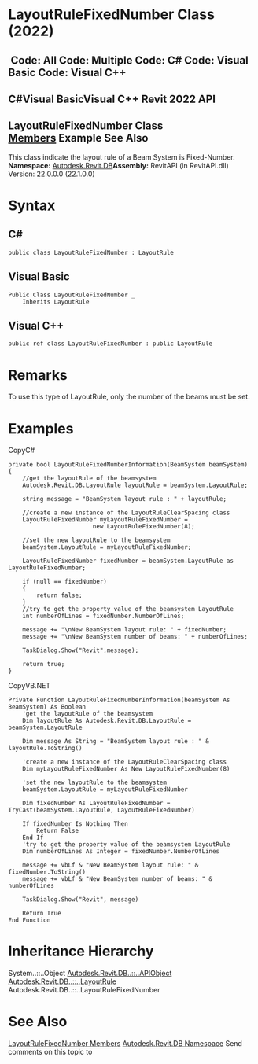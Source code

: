 # LayoutRuleFixedNumber Class (2022)

﻿
 Code: All Code: Multiple Code: C# Code: Visual Basic Code: Visual C++   
---  
C#Visual BasicVisual C++
Revit 2022 API  
---  
LayoutRuleFixedNumber Class  
[Members](de7250b5-d05a-2966-155a-1bb4dcfa391a.md "LayoutRuleFixedNumber Members") Example See Also  
---  
This class indicate the layout rule of a Beam System is Fixed-Number.
**Namespace:** [Autodesk.Revit.DB](87546ba7-461b-c646-cbb1-2cb8f5bff8b2.md "Autodesk.Revit.DB Namespace")**Assembly:** RevitAPI (in RevitAPI.dll) Version: 22.0.0.0 (22.1.0.0)
# Syntax
C#  
---  
```text
public class LayoutRuleFixedNumber : LayoutRule
```
  
Visual Basic  
---  
```text
Public Class LayoutRuleFixedNumber _
	Inherits LayoutRule
```
  
Visual C++  
---  
```text
public ref class LayoutRuleFixedNumber : public LayoutRule
```
  
# Remarks
To use this type of LayoutRule, only the number of the beams must be set. 
# Examples
CopyC#
```text
private bool LayoutRuleFixedNumberInformation(BeamSystem beamSystem)
{
    //get the layoutRule of the beamsystem
    Autodesk.Revit.DB.LayoutRule layoutRule = beamSystem.LayoutRule;

    string message = "BeamSystem layout rule : " + layoutRule;

    //create a new instance of the LayoutRuleClearSpacing class 
    LayoutRuleFixedNumber myLayoutRuleFixedNumber =
                        new LayoutRuleFixedNumber(8);

    //set the new layoutRule to the beamsystem
    beamSystem.LayoutRule = myLayoutRuleFixedNumber;

    LayoutRuleFixedNumber fixedNumber = beamSystem.LayoutRule as LayoutRuleFixedNumber;

    if (null == fixedNumber)
    {
        return false;
    }
    //try to get the property value of the beamsystem LayoutRule
    int numberOfLines = fixedNumber.NumberOfLines;

    message += "\nNew BeamSystem layout rule: " + fixedNumber;
    message += "\nNew BeamSystem number of beams: " + numberOfLines;

    TaskDialog.Show("Revit",message);

    return true;
}
```

CopyVB.NET
```text
Private Function LayoutRuleFixedNumberInformation(beamSystem As BeamSystem) As Boolean
    'get the layoutRule of the beamsystem
    Dim layoutRule As Autodesk.Revit.DB.LayoutRule = beamSystem.LayoutRule

    Dim message As String = "BeamSystem layout rule : " & layoutRule.ToString()

    'create a new instance of the LayoutRuleClearSpacing class 
    Dim myLayoutRuleFixedNumber As New LayoutRuleFixedNumber(8)

    'set the new layoutRule to the beamsystem
    beamSystem.LayoutRule = myLayoutRuleFixedNumber

    Dim fixedNumber As LayoutRuleFixedNumber = TryCast(beamSystem.LayoutRule, LayoutRuleFixedNumber)

    If fixedNumber Is Nothing Then
        Return False
    End If
    'try to get the property value of the beamsystem LayoutRule
    Dim numberOfLines As Integer = fixedNumber.NumberOfLines

    message += vbLf & "New BeamSystem layout rule: " & fixedNumber.ToString()
    message += vbLf & "New BeamSystem number of beams: " & numberOfLines

    TaskDialog.Show("Revit", message)

    Return True
End Function
```

# Inheritance Hierarchy
System..::..Object [Autodesk.Revit.DB..::..APIObject](beb86ef5-39ad-3f0d-0cd9-0c929387a2bb.md "APIObject Class") [Autodesk.Revit.DB..::..LayoutRule](c185b000-4194-6186-5964-5da2f05ace86.md "LayoutRule Class") Autodesk.Revit.DB..::..LayoutRuleFixedNumber
# See Also
[LayoutRuleFixedNumber Members](de7250b5-d05a-2966-155a-1bb4dcfa391a.md "LayoutRuleFixedNumber Members")
[Autodesk.Revit.DB Namespace](87546ba7-461b-c646-cbb1-2cb8f5bff8b2.md "Autodesk.Revit.DB Namespace")
Send comments on this topic to 
